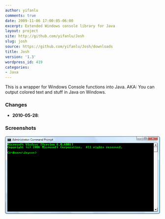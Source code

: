 ```yaml
---
author: yifanlu
comments: true
date: 2009-11-06 17:00:05-06:00
excerpt: Extended Windows console library for Java
layout: project
site: http://github.com/yifanlu/Josh
slug: josh
source: https://github.com/yifanlu/Josh/downloads
title: Josh
version: '1.3'
wordpress_id: 419
categories:
- Java
---
```


This is a wrapper for Windows Console functions into Java. AKA: You can output colored text and stuff in Java on Windows.

### Changes

* **2010-05-28**: 

### Screenshots

![Screen 0](/images/2012/01/josh_screen.png)

